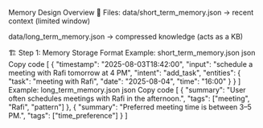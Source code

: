  Memory Design Overview
📂 Files:
data/short_term_memory.json → recent context (limited window)

data/long_term_memory.json → compressed knowledge (acts as a KB)

🏗️ Step 1: Memory Storage Format
Example: short_term_memory.json
json
Copy code
[
  {
    "timestamp": "2025-08-03T18:42:00",
    "input": "schedule a meeting with Rafi tomorrow at 4 PM",
    "intent": "add_task",
    "entities": {
      "task": "meeting with Rafi",
      "date": "2025-08-04",
      "time": "16:00"
    }
  }
]
Example: long_term_memory.json
json
Copy code
[
  {
    "summary": "User often schedules meetings with Rafi in the afternoon.",
    "tags": ["meeting", "Rafi", "pattern"]
  },
  {
    "summary": "Preferred meeting time is between 3–5 PM.",
    "tags": ["time_preference"]
  }
]